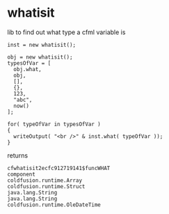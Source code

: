 # whatisit
lib to find out what type a cfml variable is

```
inst = new whatisit();

obj = new whatisit();
typesOfVar = [
  obj.what,
  obj,
  [],
  {},
  123,
  "abc",
  now()
];

for( typeOfVar in typesOfVar )
{
  writeOutput( "<br />" & inst.what( typeOfVar ));
}
```

returns

```
cfwhatisit2ecfc912719141$funcWHAT
component
coldfusion.runtime.Array
coldfusion.runtime.Struct
java.lang.String
java.lang.String
coldfusion.runtime.OleDateTime
```
